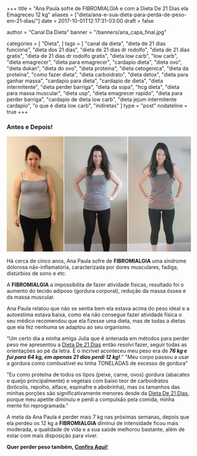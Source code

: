 +++
title = "Ana Paula sofre de FIBROMIALGIA e com a Dieta De 21 Dias ela Emagreceu 12 kg"
aliases = ["dieta/ana-e-sua-dieta-para-perda-de-peso-em-21-dias/"]
date = 2017-10-01T12:17:31-03:00
draft = false

author = "Canal Da Dieta"
banner = "/banners/ana_capa_final.jpg"

categories = [
   "Dieta",
   ]
tags = [
  "canal da dieta",
  "dieta de 21 dias funciona",
  "dieta dos 21 dias",
  "dieta de 21 dias dr rodolfo",
  "dieta de 21 dias gratis",
  "dieta de 21 dias dr rodolfo gratis",
  "dieta low carb",
  "low carb",
  "dieta emagrecer",
  "dieta para emagrecer",
  "cardapio dieta",
  "dieta ovo",
  "dieta dukan",
  "dieta do ovo",
  "dieta proteina",
  "dieta cetogenica",
  "dieta da proteina",
  "como fazer dieta",
  "dieta carboidrato",
  "dieta detox",
  "dieta para ganhar massa",
  "cardapio para dieta",
  "cardapio de dieta",
  "dieta intermitente",
  "dieta perder barriga",
  "dieta da sopa",
  "hcg dieta",
  "dieta para massa muscular",
  "dieta usp",
  "dieta emagrecer rapido",
  "dieta para perder barriga",
  "cardapio de dieta low carb",
  "dieta jejum intermitente cardapio",
  "o que é dieta low carb",
  "indiretas"
  ]
type = "post"
nodateline = true
+++
### **Antes e Depois!**
<!--more-->
![Ana Antes e Depois](/fotos/ana_antes_e_depois_perdeu_12_quilos_com_a_dieta_de_21_dias.jpg)

Há cerca de cinco anos, Ana Paula sofre de **FIBROMIALGIA** uma síndrome dolorosa não-inflamatória, caracterizada por dores musculares, fadiga, distúrbios de sono e etc.

A **FIBROMIALGIA** a impossibilita de fazer atividade físicas, resultado foi o aumento do tecido adiposo (gordura corporal), redução da massa óssea e da massa muscular.

Ana Paula relatou que não se sentia bem ela estava acima do peso ideal e a autoestima estava baixa, como ela não consegue fazer atividade física o seu médico recomendou que ela fizesse uma dieta, mas de todas a dietas que ela fez nenhuma se adaptou ao seu organismo.

“Um certo dia a minha amiga Julia que é antenada em métodos para perder peso me apresentou a [Dieta De 21 Dias](http://bit.ly/2kLWc94) então resolvi fazer, seguir todas as orientações ao pé da letra. E o incrível aconteceu meu peso era de ***76 kg e fui para 64 kg, em apenas 21 dias perdi 12 kg!***.”
"Meu corpo passou a usar a gordura como combustível eu tinha TONELADAS de excesso de gordura”

"Eu como proteína de todos os tipos (peixe, carne, ovos) gordura (abacates e queijo principalmente) e vegetais com baixo teor de carboidratos (brócolis, repolho, alface, espinafre e abobrinha), mas os tamanhos das minhas porções são significativamente menores desde da [Dieta De 21 Dias](http://bit.ly/2kLWc94), porque meu apetite diminuiu e  perdi a compulsão pela comida, minha mente foi reprogramada."

A meta da Ana Paula é perder mais 7 kg nas próximas semanas, depois que ela perdeu os 12 kg a **FIBROMIALGIA** diminui de intensidade ficou mais moderada, a qualidade de vida e a sua saúde melhorou bastante, além de estar com mais disposição para viver.

**Quer perder peso também, [Confira Aqui!](http://bit.ly/2kLWc94)**
